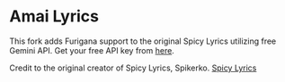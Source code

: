 # Amai Lyrics

This fork adds Furigana support to the original Spicy Lyrics utilizing free Gemini API. Get your free API key from [here](https://aistudio.google.com/app/apikey).

Credit to the original creator of Spicy Lyrics, Spikerko. [Spicy Lyrics](https://spicylyrics.org/)
